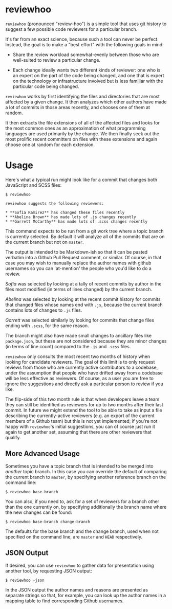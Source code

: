 # reviewhoo

`reviewhoo` (pronounced "review-hoo") is a simple tool that uses git history
to suggest a few possible code reviewers for a particular branch.

It's far from an exact science, because such a tool can never be perfect.
Instead, the goal is to make a "best effort" with the following goals in mind:

* Share the review workload somewhat-evenly between those who are well-suited
  to review a particular change.

* Each change ideally wants two different kinds of reviewer: one who is
  an expert on the part of the code being changed, and one that is expert
  on the technology or infrastructure involved but is less familiar with the
  particular code being changed.

`reviewhoo` works by first identifying the files and directories that are
most affected by a given change. It then analyzes which other authors have
made a lot of commits in those areas recently, and chooses one of them
at random.

It then extracts the file extensions of all of the affected files and looks
for the most common ones as an approximation of what programming languages
are used primarily by the change. We then finally seek out the most prolific
recent committers on files with these extensions and again choose one at
random for each extension.

# Usage

Here's what a typical run might look like for a commit that changes both
JavaScript and SCSS files:

```
$ reviewhoo

reviewhoo suggests the following reviewers:

* **Sofía Ramirez** has changed these files recently
* **Abelina Brown** has made lots of .js changes recently
* **Garrett McCarthy** has made lots of .scss changes recently

```

This command expects to be run from a git work tree where a topic branch is
currently selected. By default it will analyze all of the commits that are
on the current branch but not on `master`.

The output is intended to be Markdown-ish so that it can be pasted verbatim
into a Github Pull Request comment, or similar. Of course, in that case you
may wish to manually replace the author names with github usernames so you
can 'at-mention' the people who you'd like to do a review.

*Sofía* was selected by looking at a tally of recent commits by author in the
files most modified (in terms of lines changed) by the current branch.

*Abelina* was selected by looking at the recent commit history for commits
that changed files whose names end with `.js`, because the current branch
contains lots of changes to `.js` files.

*Garrett* was selected similarly by looking for commits that change files
ending with `.scss`, for the same reason.

The branch might also have made small changes to ancillary files like
`package.json`, but these are not considered because they are minor changes
(in terms of line count) compared to the `.js` and `.scss` files.

`reviewhoo` only consults the most recent two months of history when looking
for candidate reviewers. The goal of this limit is to only request reviews
from those who are currently active contributors to a codebase, under the
assumption that people who have drifted away from a codebase will be less
effective as reviewers. Of course, as a user you are free to ignore the
suggestions and directly ask a particular person to review if you like.

The flip-side of this two month rule is that when developers leave a team
they can still be identified as reviewers for up to two months after their
last commit. In future we might extend the tool to be able to take as input
a file describing the currently-active reviewers (e.g. an export of the
current members of a Github team) but this is not yet implemented; if you're
not happy with `reviewhoo`'s initial suggestions, you can of course just run
it again to get another set, assuming that there are other reviewers that
qualify.

## More Advanced Usage

Sometimes you have a topic branch that is intended to be merged into *another*
topic branch. In this case you can override the default of comparing the
current branch to `master`, by specifying another reference branch on the
command line:

```
$ reviewhoo base-branch
```

You can also, if you need to, ask for a set of reviewers for a branch other
than the one currently on, by specifying additionally the branch name where
the new changes can be found:

```
$ reviewhoo base-branch change-branch
```

The defaults for the base branch and the change branch, used when not specified
on the command line, are `master` and `HEAD` respectively.

## JSON Output

If desired, you can use `reviewhoo` to gather data for presentation using
another tool, by requesting JSON output:

```
$ reviewhoo -json
```

In the JSON output the author names and reasons are presented as separate
strings so that, for example, you can look up the author names in a mapping
table to find corresponding Github usernames.
